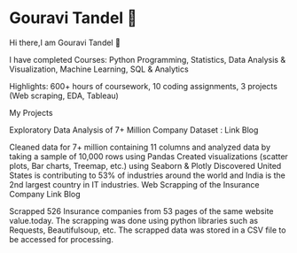 

<!--
**GouraviTandel/GouraviTandel** is a ✨ _special_ ✨ repository because its `README.md` (this file) appears on your GitHub profile.

Here are some ideas to get you started:

- 🔭 I’m currently working on ...
- 🌱 I’m currently learning ...
- 👯 I’m looking to collaborate on ...
- 🤔 I’m looking for help with ...
- 💬 Ask me about ...
- 📫 How to reach me: ...
- 😄 Pronouns: ...
- ⚡ Fun fact: ...
-->

# Gouravi Tandel :wave:
Hi there,I am Gouravi Tandel 👋

I have completed
Courses: Python Programming, Statistics, Data Analysis & Visualization, Machine Learning, SQL & Analytics

Highlights: 600+ hours of coursework, 10 coding assignments, 3 projects (Web scraping, EDA, Tableau)

My Projects

Exploratory Data Analysis of 7+ Million Company Dataset : Link Blog

Cleaned data for 7+ million containing 11 columns and analyzed data by taking a sample of 10,000 rows using Pandas
Created visualizations (scatter plots, Bar charts, Treemap, etc.) using Seaborn & Plotly
Discovered United States is contributing to 53% of industries around the world and India is the 2nd largest country in IT industries.
Web Scrapping of the Insurance Company Link Blog

Scrapped 526 Insurance companies from 53 pages of the same website value.today.
The scrapping was done using python libraries such as Requests, Beautifulsoup, etc.
The scrapped data was stored in a CSV file to be accessed for processing.

